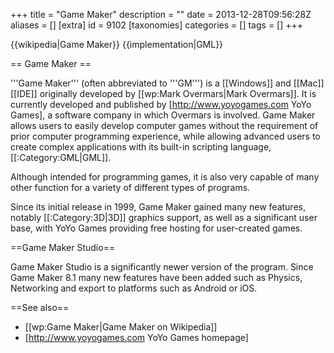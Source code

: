 +++
title = "Game Maker"
description = ""
date = 2013-12-28T09:56:28Z
aliases = []
[extra]
id = 9102
[taxonomies]
categories = []
tags = []
+++

{{wikipedia|Game Maker}}
{{implementation|GML}}


== Game Maker ==


'''Game Maker''' (often abbreviated to '''GM''') is a [[Windows]] and [[Mac]] [[IDE]] originally developed by [[wp:Mark Overmars|Mark Overmars]]. It is currently developed and published by [http://www.yoyogames.com YoYo Games], a software company in which Overmars is involved. Game Maker allows users to easily develop computer games without the requirement of prior computer programming experience, while allowing advanced users to create complex applications with its built-in scripting language, [[:Category:GML|GML]].

Although intended for programming games, it is also very capable of many other function for a variety of different types of programs.

Since its initial release in 1999, Game Maker gained many new features, notably [[:Category:3D|3D]] graphics support, as well as a significant user base, with YoYo Games providing free hosting for user-created games.

==Game Maker Studio==

Game Maker Studio is a significantly newer version of the program. Since Game Maker 8.1 many new features have been added such as Physics, Networking and export to platforms such as Android or iOS.

==See also==
* [[wp:Game Maker|Game Maker on Wikipedia]]
* [http://www.yoyogames.com YoYo Games homepage]
